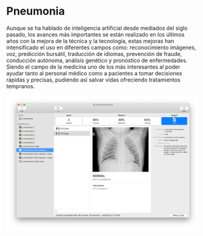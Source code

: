 # Pneumonia

Aunque se ha hablado de inteligencia artificial desde mediados del siglo pasado, los avances más importantes se están realizado en los últimos años con la mejora de la técnica y la tecnología, estas mejoras han intensificado el uso en diferentes campos como: reconocimiento imágenes, voz, predicción bursátil, traducción de idiomas, prevención de fraude, conducción autónoma, análisis genético y pronóstico de enfermedades. 
Siendo el campo de la medicina uno de los más interesantes al poder ayudar tanto al personal médico como a pacientes a tomar decisiones rápidas y precisas, pudiendo así salvar vidas ofreciendo tratamientos tempranos.

![alt text](https://github.com/carlos-chaguendo/Pneumonia/blob/master/rx1.png "CreateML - Modelo entrenado")

